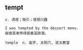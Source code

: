 ## tempt
```
v. 诱惑；吸引；使感兴趣

I was tempted by the dessert menu.
甜食菜单馋得我垂涎欲滴。

temple  n. 庙宇, 太阳穴, 犹太教堂
```

